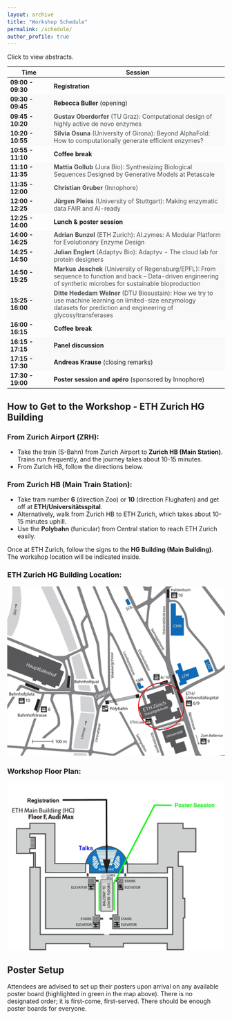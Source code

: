 ```yaml
---
layout: archive
title: "Workshop Schedule"
permalink: /schedule/
author_profile: true
---
```




<p>Click to view abstracts.</p>

<table>
  <thead>
    <tr>
      <th style="width: 20%;">Time</th>
      <th style="width: 80%;">Session</th>
    </tr>
  </thead>
  <tbody>
    <tr>
      <td><strong>09:00 - 09:30</strong></td>
      <td><strong>Registration</strong></td>
    </tr>
    <tr style="background-color: #f9f9f9;">
      <td><strong>09:30 - 09:45</strong></td>
      <td><strong>Rebecca Buller</strong> (opening)</td>
    </tr>
    <tr style="background-color: #f9f9f9;">
      <td><strong>09:45 - 10:20</strong></td>
      <td>
        <div class="clickable-row" onclick="toggleAbstract(this)">
          <strong>Gustav Oberdorfer</strong> (TU Graz): Computational design of highly active de novo enzymes 
        </div>
        <div class="abstract" style="display: none;">
          Abstract: Reliably introducing function into genetically encodable de novo proteins is still a challenging task. Current design methods mostly produce de novo enzymes with low activities. As a result, they require costly experimental optimization and high-throughput screening to be industrially viable. We developed rotamer inverted fragment finder–diffusion (Riff-Diff), a hybrid machine learning and atomistic modelling strategy for scaffolding catalytic arrays in de novo protein backbones. We show that proficient enzymes can be generated with Riff-Diff while screening as little as 35 designs. The talk will highlight challenges and findings during scaffolding active sites for catalyzing the retro-aldol and Morita Baylis-Hillman reaction, as well as metal cofactors of increasing complexity.
        </div>
      </td>
    </tr>
    <tr style="background-color: #f9f9f9;">
      <td><strong>10:20 - 10:55</strong></td>
      <td>
        <div class="clickable-row" onclick="toggleAbstract(this)">
          <strong>Silvia Osuna</strong> (University of Girona): Beyond AlphaFold: How to computationally generate efficient enzymes?
        </div>
        <div class="abstract" style="display: none;">
          Enzymes are essential for supporting life by accelerating chemical reactions in a biologically compatible timescale. These remarkable catalysts possess unique features like high specificity and selectivity, and they function under mild biological conditions. These extraordinary characteristics make the design of enzymes for industrially relevant targets highly appealing. 
Enzymes exist as an ensemble of conformational states, and the populations of these states can be altered through substrate binding, allosteric interactions, and even by introducing mutations into their sequence. These conformational states can be altered through mutations, which facilitates the evolution of enzymes towards acquiring novel activities.[1] Interestingly, many laboratory-evolved enzymes exhibit a common pattern—a significant impact on the catalytic activity is often observed due to remote mutations located distal from the catalytic center.[2] Similar to allosterically regulated enzymes, distal mutations play a role in regulating enzyme activity by stabilizing pre-existing conformational states that are crucial for catalysis.
In this talk, the rational approaches we have developed for enzyme design along the years will be discussed. These approaches rely on inter-residue correlations derived from microsecond time-scale Molecular Dynamics (MD) simulations, enhanced sampling techniques, and more recently, the development and application of a template-based AlphaFold2 based approach for rational enzyme design.[1-4] Over the years, our research on various enzyme systems has provided compelling evidence that the current challenge of predicting distal active sites to enhance functionality in computational enzyme design can ultimately be addressed.[2, 5]
<br><br>
1. Maria-Solano, M. A.; Serrano-Hervás, E.; Romero-Rivera, A.; Iglesias-Fernández, J.; Osuna, S. Role of conformational dynamics for the evolution of novel enzyme function, Chem. Commun. 2018, 54, 6622-6634.<br>
2. Osuna, S. The challenge of predicting distal active site mutations in computational enzyme design, WIREs Comput Mol Sci. 2020, e1502.<br>
3. Casadevall, G.; Duran, C.; Osuna, S. AlphaFold2 and Deep Learning for Elucidating Enzyme Conformational Flexibility and Its Application for Design, JACS Au 2023, 3, 1554.<br>
4. Casadevall, G.; Duran, C.; Estévez-Gay, M.; Osuna, S. Estimating conformational heterogeneity of tryptophan synthase with a template-based AlphaFold2 approach, Prot. Sci. 2022, 31, e4426.<br>
5. Duran, C.;  Kinateder, T.; Hiefinger, C.; Sterner, R.; Osuna, S. Altering Active-Site Loop Dynamics Enhances Standalone Activity of the Tryptophan Synthase Alpha Subunit, ACS Catal., 2024, 14, 16986–16995<br>
        </div>
      </td>
    </tr>
    <tr>
      <td><strong>10:55 - 11:10</strong></td>
      <td><strong>Coffee break</strong></td>
    </tr>
    <tr style="background-color: #f9f9f9;">
      <td><strong>11:10 - 11:35</strong></td>
      <td>
        <div class="clickable-row" onclick="toggleAbstract(this)">
          <strong>Mattia Gollub</strong> (Jura Bio): Synthesizing Biological Sequences Designed by Generative Models at Petascale
        </div>
        <div class="abstract" style="display: none;">
          Abstract: Generative modeling offers a powerful paradigm for designing novel functional DNA, RNA and protein sequences. We introduce a method to efficiently synthesize designs from generative models in the real world. The method consists of an integrated machine learning and wet lab procedure, which implements generative sampling algorithms physically through controlled stochastic chemical reactions. We demonstrate synthesizing ~10<sup>16</sup> designs from a generative model of human antibodies, at a level of realism and diversity comparable to state-of-the-art protein language models, and a cost of ~$10<sup>3</sup>. The library yields hundreds of therapeutic scFv CAR candidates against HLA-presented intracellular tumor antigens. Using previous methods, a library of the same size and quality would cost roughly ~$10<sup>15</sup>.
        </div>
      </td>
    </tr>
    <tr style="background-color: #f9f9f9;">
      <td><strong>11:35 - 12:00</strong></td>
      <td>
        <div class="clickable-row" onclick="toggleAbstract(this)">
          <strong>Christian Gruber</strong> (Innophore)
        </div>
        <div class="abstract" style="display: none;">
          Abstract: tba
        </div>
      </td>
    </tr>
    <tr style="background-color: #f9f9f9;">
      <td><strong>12:00 - 12:25</strong></td>
      <td>
        <div class="clickable-row" onclick="toggleAbstract(this)">
          <strong>Jürgen Pleiss</strong> (University of Stuttgart): Making enzymatic data FAIR and AI-ready
        </div>
        <div class="abstract" style="display: none;">
          Abstract: Data management has become a bottleneck to progress in biocatalysis. In order to take advantage of the rapid progress in experimental and computational technologies, biocatalytic data should be     findable, accessible, interoperable, and reusable (FAIR), and data analysis should be scalable and reproducible.[1] The EnzymeML framework (https://github.com/EnzymeML) provides reusable tools and a standardized data exchange format for FAIR and scalable data management in biocatalysis.[2] An EnzymeML document contains information about reaction conditions and the measured time course of substrate or product concentrations, and about the rate equation and the estimated kinetic parameters of the subsequent modelling step.[3] The final EnzymeML document is entered into a local database or is uploaded to a public repository. The workflow of a project is encoded as Jupyter Notebook, which can be re-used or extended. Machine-readable data enable the application of AI tools at different stages of the data life cycle: upon parsing of data and metadata and for modelling of reaction kinetics, where machine learning approaches complement ODE-based mechanistic modelling.[4] The FAIRification of data and software and the digitalization of biocatalysis improve the efficiency of research by automation, guarantee the scientific quality by reproducibility, and enable the application of novel modelling strategies. 
<br><br>
1.	Pleiss, J. FAIR data and software: improving efficiency and quality of biocatalytic science. ACS Catal 14, 2709-2718 (2024).<br>
2.	Lauterbach, S. et al. EnzymeML: seamless data flow and modeling of enzymatic data. Nat Methods 20, 400-402 (2023).<br>
3.	Range, J. et al. EnzymeML—a data exchange format for biocatalysis and enzymology. FEBS J 289, 5864-5874 (2022).<br>
4.	Pleiss, J. Modeling enzyme kinetics: current challenges and future perspectives for biocatalysis. Biochemistry 63, 2533-2541 (2024).
        </div>
      </td>
    </tr>
    <tr>
      <td><strong>12:25 - 14:00</strong></td>
      <td><strong>Lunch & poster session</strong></td>
    </tr>
    <tr style="background-color: #f9f9f9;">
      <td><strong>14:00 - 14:25</strong></td>
      <td>
        <div class="clickable-row" onclick="toggleAbstract(this)">
          <strong>Adrian Bunzel</strong> (ETH Zurich): AI.zymes: A Modular Platform for Evolutionary Enzyme Design
        </div>
        <div class="abstract" style="display: none;">
          Abstract: The ability to reliably create novel enzymes would transform biomedicine and the chemical industry. While enzymes can be designed computationally, their activities often remain limited. To address this challenge, our group integrates protein design with directed evolution to engineer biocatalysts exhibiting enzyme-like activity [1]. Moreover, evolution provides key insights into fundamental principles of biocatalysis [2], such as conformational dynamics [3,4] and electrostatic catalysis [5].<br>
A major limitation of current enzyme design algorithms is their focus on protein stability, making it difficult to design properties specific to enzyme catalysts. To overcome this limitation and harness the lessons learned during enzyme evolution, we developed AI.zymes, a modular platform for evolutionary enzyme design [6]. AI.zymes bridges this gap by integrating cutting-edge protein design tools—including Rosetta, ESMFold, ProteinMPNN, and FieldTools—in an evolutionary design framework comprising iterative rounds of design and selection. Notably, evolutionary selection allowed the optimization of enzyme properties, such as electrostatic catalysis, that were not targeted by the employed design programs. We validated AI.zymes by optimizing the promiscuous Kemp eliminase activity of ketosteroid isomerase (KSI), achieving a 7.7-fold increase in activity after testing only seven variants.<br>
Reliable enzyme design will likely require a holistic framework that accounts for the dynamic and electrostatic effects essential to biocatalysis. AI.zymes provides such a framework by integrating cutting-edge design algorithms within an evolutionary pipeline to optimize enzyme-specific features.<br><br>
References<br>
[1] Bunzel HA et al., J Am Chem Soc, 2019.<br>
[2] Bunzel HA et al., Curr Opin Struct Biol, 2021.<br>
[3] Otten R et al., Science, 2020.<br>
[4] Bunzel HA et al., Nat Chem, 2021.<br>
[5] Jabeen H et al., ACS Catal, 2024.<br>
[6] Merlicek LP et al., bioRxiv, 2025.
        </div>
      </td>
    </tr>
    <tr style="background-color: #f9f9f9;">
      <td><strong>14:25 - 14:50</strong></td>
      <td>
        <div class="clickable-row" onclick="toggleAbstract(this)">
          <strong>Julian Englert</strong> (Adaptyv Bio): Adaptyv - The cloud lab for protein designers
        </div>
        <div class="abstract" style="display: none;">
          Abstract: Thanks to advances in AI tools such as AlphaFold, RFdiffusion & co, protein design has become the fastest growing area of biotechnology. But what good is a computationally designed protein if you can't actually test it in the lab? At Adaptyv, we're running an automated lab that allows protein designers to get high-quality experimental data to see how their proteins perform. They can simply upload their designs to our web portal, choose the type of assay they want to run, and our lab completes the experiments in just a couple weeks for them. In this talk we'll present some of the infrastructure (lab automation, molecular biology and software) that we had to build to make this work at scale to run smoothly on a daily basis with dozens of customers from the best protein design companies in the world.  
        </div>
      </td>
    </tr>
    <tr style="background-color: #f9f9f9;">
      <td><strong>14:50 - 15:25</strong></td>
      <td>
        <div class="clickable-row" onclick="toggleAbstract(this)">
          <strong>Markus Jeschek</strong> (University of Regensburg/EPFL): From sequence to function and back – Data-driven engineering of synthetic microbes for sustainable bioproduction
        </div>
        <div class="abstract" style="display: none;">
          Abstract: The pressing ecological issues of our time impose an urgent need for sustainable solutions to maintain our life standards. Synthetic microbes engineered to produce value-added chemicals based on renewables are an attractive means to replace petrochemical production. However, their engineering remains intricate and prone to unsatisfying outcomes, such as insufficient productivity or the incapability to access many non-natural compounds.
In my talk, I will show how we combine high-throughput experimental technology with machine learning to overcome some of the shortcomings of our “engineering toolbox”. I will showcase how such data-driven approaches can streamline the engineering of microbes such as Escherichia coli on all levels of the central dogma to tweak gene regulation, enzymatic activity and metabolic flux [1-4]. Further, I will introduce different techniques to improve model performance through active learning and rational training set design.<br><br>
[1] Vornholt, Mutný, Schmidt, Schellhaas, Tachibana, Panke, Ward, Krause, Jeschek. ACS Central Sci. 2024 10 (7), 1357-1370.<br>
[2] Höllerer & Jeschek. Nucl. Acids Res. 51:2377-2396 (2023).<br>
[3] Vornholt, Christoffel, Pellizzoni, Panke, Ward, Jeschek. Sci. Adv. 7:eabe4208 (2021).<br>
[4] Höllerer, Papaxanthos, Gumpinger, Fischer, Beisel, Borgwardt, Benenson, Jeschek. Nat. Commun. 11:3551 (2020).
        </div>
      </td>
    </tr>
    <tr style="background-color: #f9f9f9;">
      <td><strong>15:25 - 16:00</strong></td>
      <td>
        <div class="clickable-row" onclick="toggleAbstract(this)">
          <strong>Ditte Hededam Welner</strong> (DTU Biosustain): How we try to use machine learning on limited-size enzymology datasets for prediction and engineering of glycosyltransferases
        </div>
        <div class="abstract" style="display: none;">
          Abstract: Functional prediction from enzyme sequence remains a major challenge in biocatalysis and enzyme engineering. For some enzyme families, sequence-function relationships are particularly elusive, and seem to be governed by complex patterns that escape our elucidation. This is true for glycosyltransferases of family 1. This enzyme family is promiscuous and notorious for escaping elucidation of robust structure-function relationships. It is also an enzyme family with large industrial potential, due to its capability of regioselective and stereoselective glycosylation of a vast array of industrially relevant molecules, including pharmaceuticals, nutraceuticals, and cosmetics.<br>
Machine learning is becoming recognized a powerful tool in enzymology, due to its strength in recognizing patterns in complex data. It is challenged by the limited size and varying quality of many enzymology dataset. We continuously work to develop a robust and versatile predictor for glycosyltransferase prediction and engineering. The current status of this effort will be presented.
        </div>
      </td>
    </tr>
    <tr>
      <td><strong>16:00 - 16:15</strong></td>
      <td><strong>Coffee break</strong></td>
    </tr>
    <tr style="background-color: #f9f9f9;">
      <td><strong>16:15 - 17:15</strong></td>
      <td><strong>Panel discussion</strong></td>
    </tr>
    <tr style="background-color: #f9f9f9;">
      <td><strong>17:15 - 17:30</strong></td>
      <td><strong>Andreas Krause</strong> (closing remarks)</td>
    </tr>
        <tr>
      <td><strong>17:30 - 19:00</strong></td>
      <td><strong>Poster session and apéro</strong> (sponsored by Innophore)</td>
    </tr>
  </tbody>
</table>

<script>
  function toggleAbstract(row) {
    const abstract = row.nextElementSibling;
    if (abstract.style.display === "none" || abstract.style.display === "") {
      abstract.style.display = "block";
    } else {
      abstract.style.display = "none";
    }
  }
</script>

<style>
  .clickable-row {
    cursor: pointer;
    color: rgb(73, 78, 82);
    text-decoration: none;
  }
  .clickable-row:hover {
    color: rgb(73, 78, 82);
  }
  .abstract {
    margin-top: 5px;
    font-style: italic;
    background-color: #f9f9f9;
    padding: 10px;
    border-left: 3px solid #007bff;
  }
</style>




  <h2>How to Get to the Workshop - ETH Zurich HG Building</h2>
  
  <div class="info">
      <h3>From Zurich Airport (ZRH):</h3>
      <ul>
          <li>Take the train (S-Bahn) from Zurich Airport to <strong>Zurich HB (Main Station)</strong>. Trains run frequently, and the journey takes about 10-15 minutes.</li>
          <li>From Zurich HB, follow the directions below.</li>
      </ul>
  </div>
  
  <div class="info">
      <h3>From Zurich HB (Main Train Station):</h3>
      <ul>
          <li>Take tram number <strong>6</strong> (direction Zoo) or <strong>10</strong> (direction Flughafen) and get off at <strong>ETH/Universitätsspital</strong>.</li>
          <li>Alternatively, walk from Zurich HB to ETH Zurich, which takes about 10-15 minutes uphill.</li>
          <li>Use the <strong>Polybahn</strong> (funicular) from Central station to reach ETH Zurich easily.</li>
      </ul>
  </div>
  
  <p>Once at ETH Zurich, follow the signs to the <strong>HG Building (Main Building)</strong>. The workshop location will be indicated inside.</p>
  
  <div class="image-container">
      <h3>ETH Zurich HG Building Location:</h3>
      <img src="/files/main-map-eth.jpg" alt="ETH Zurich Location Map">
  </div>

  <div class="image-container">
      <h3>Workshop Floor Plan:</h3>
      <img src="/files/event-map-room-locatiojn-2.jpg" alt="ETH Zurich Workshop Map">
  </div>
  
  <h2>Poster Setup</h2>
  <div class="info">
      <p>Attendees are advised to set up their posters upon arrival on any available poster board (highlighted in green in the map above). There is no designated order; it is first-come, first-served. There should be enough poster boards for everyone.</p>
  </div>



